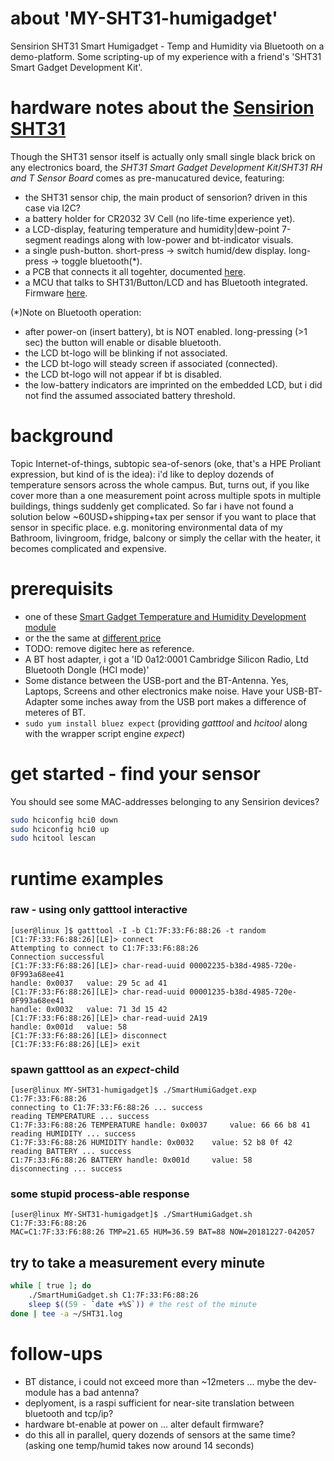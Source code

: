 # about 'MY-SHT31-humigadget'
Sensirion SHT31 Smart Humigadget - Temp and Humidity via Bluetooth on a demo-platform. Some scripting-up of my experience with a friend's 'SHT31 Smart Gadget Development Kit'.

# hardware notes about the [Sensirion SHT31](https://www.sensirion.com/en/environmental-sensors/humidity-sensors/development-kit/)
Though the SHT31 sensor itself is actually only small single black brick on any electronics board, the _SHT31 Smart Gadget Development Kit_/_SHT31 RH and T Sensor Board_ comes as pre-manucatured device, featuring:
- the SHT31 sensor chip, the main product of sensorion? driven in this case via I2C?
- a battery holder for CR2032 3V Cell (no life-time experience yet). 
- a LCD-display, featuring temperature and humidity|dew-point 7-segment readings along with low-power and bt-indicator visuals.
- a single push-button. short-press -> switch humid/dew display. long-press -> toggle bluetooth(*).
- a PCB that connects it all togehter, documented [here](https://github.com/Sensirion/SmartGadget-Hardware).
- a MCU that talks to SHT31/Button/LCD and has Bluetooth integrated. Firmware [here](https://github.com/Sensirion/SmartGadget-Firmware).

(*)Note on Bluetooth operation: 
- after power-on (insert battery), bt is NOT enabled. long-pressing (>1 sec) the button will enable or disable bluetooth. 
- the LCD bt-logo will be blinking if not associated.
- the LCD bt-logo will steady screen if associated (connected).
- the LCD bt-logo will not appear if bt is disabled.
- the low-battery indicators are imprinted on the embedded LCD, but i did not find the assumed associated battery threshold.


# background
Topic Internet-of-things, subtopic sea-of-senors (oke, that's a HPE Proliant expression, but kind of is the idea): i'd like to deploy dozends of temperature sensors across the whole campus. But, turns out, if you like cover more than a one measurement point across multiple spots in multiple buildings, things suddenly get complicated.
So far i have not found a solution below ~60USD+shipping+tax per sensor if you want to place that sensor in specific place. e.g. monitoring environmental data of my Bathroom, livingroom, fridge, balcony or simply the cellar with the heater, it becomes complicated and expensive.

# prerequisits
- one of these [Smart Gadget Temperature and Humidity Development module](https://www.digitec.ch/de/s1/product/sensirion-sht31-temp-humidity-development-module-entwicklungsboard-kit-9717948)
- or the the same at [different price](https://www.digitec.ch/de/s1/product/sensirion-sht31-smart-gadget-sensor-elektronikmodul-6840205)
- TODO: remove digitec here as reference.
- A BT host adapter, i got a 'ID 0a12:0001 Cambridge Silicon Radio, Ltd Bluetooth Dongle (HCI mode)'
- Some distance between the USB-port and the BT-Antenna. Yes, Laptops, Screens and other electronics make noise. Have your USB-BT-Adapter some inches away from the USB port makes a difference of meteres of BT.
- ```sudo yum install bluez expect``` (providing _gatttool_ and _hcitool_ along with the wrapper script engine _expect_)

# get started - find your sensor
You should see some MAC-addresses belonging to any Sensirion devices?
```bash
sudo hciconfig hci0 down
sudo hciconfig hci0 up
sudo hcitool lescan
```

# runtime examples
### raw - using only gatttool interactive
```
[user@linux ]$ gatttool -I -b C1:7F:33:F6:88:26 -t random
[C1:7F:33:F6:88:26][LE]> connect
Attempting to connect to C1:7F:33:F6:88:26
Connection successful
[C1:7F:33:F6:88:26][LE]> char-read-uuid 00002235-b38d-4985-720e-0F993a68ee41
handle: 0x0037 	 value: 29 5c ad 41 
[C1:7F:33:F6:88:26][LE]> char-read-uuid 00001235-b38d-4985-720e-0F993a68ee41
handle: 0x0032 	 value: 71 3d 15 42 
[C1:7F:33:F6:88:26][LE]> char-read-uuid 2A19
handle: 0x001d 	 value: 58 
[C1:7F:33:F6:88:26][LE]> disconnect
[C1:7F:33:F6:88:26][LE]> exit
```
### spawn gatttool as an _expect_-child
```
[user@linux MY-SHT31-humigadget]$ ./SmartHumiGadget.exp C1:7F:33:F6:88:26
connecting to C1:7F:33:F6:88:26 ... success
reading TEMPERATURE ... success
C1:7F:33:F6:88:26 TEMPERATURE handle: 0x0037 	 value: 66 66 b8 41 
reading HUMIDITY ... success
C1:7F:33:F6:88:26 HUMIDITY handle: 0x0032 	 value: 52 b8 0f 42 
reading BATTERY ... success
C1:7F:33:F6:88:26 BATTERY handle: 0x001d 	 value: 58 
disconnecting ... success
```
### some stupid process-able response
```
[user@linux MY-SHT31-humigadget]$ ./SmartHumiGadget.sh C1:7F:33:F6:88:26
MAC=C1:7F:33:F6:88:26 TMP=21.65 HUM=36.59 BAT=88 NOW=20181227-042057
```
## try to take a measurement every minute
``` bash
while [ true ]; do
    ./SmartHumiGadget.sh C1:7F:33:F6:88:26
    sleep $((59 - `date +%S`)) # the rest of the minute
done | tee -a ~/SHT31.log
```

# follow-ups
- BT distance, i could not exceed more than ~12meters ... mybe the dev-module has a bad antenna?
- deplyoment, is a raspi sufficient for near-site translation between bluetooth and tcp/ip?
- hardware bt-enable at power on ... alter default firmware?
- do this all in parallel, query dozends of sensors at the same time? (asking one temp/humid takes now around 14 seconds)